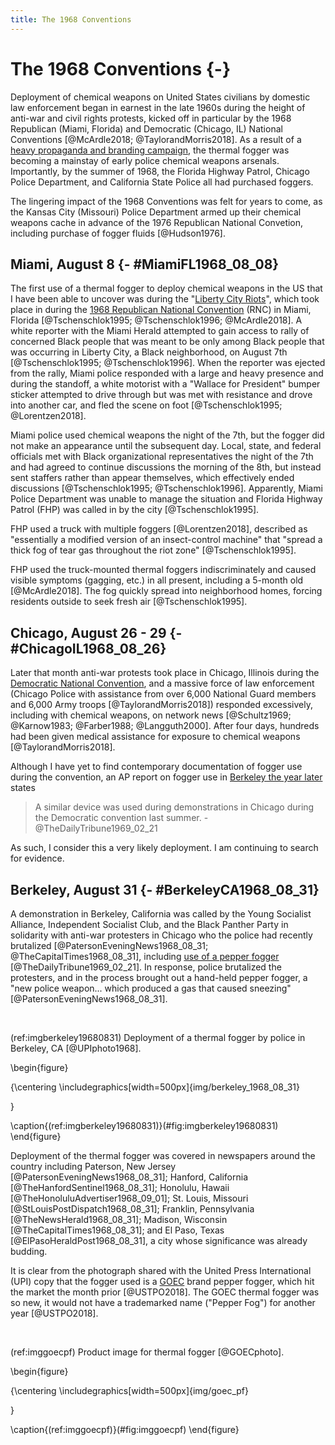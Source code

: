 ```yaml
---
title: The 1968 Conventions
---
```


# The 1968 Conventions {-}

Deployment of chemical weapons on United States civilians by domestic law enforcement began in earnest in the late 1960s during the height of anti-war and civil rights protests, kicked off in particular by the 1968 Republican (Miami, Florida) and Democratic (Chicago, IL) National Conventions [@McArdle2018; @TaylorandMorris2018].
As a result of a [heavy propaganda and branding campaign](#TheReturn), the thermal fogger was becoming a mainstay of early police chemical weapons arsenals.
Importantly, by the summer of 1968, the Florida Highway Patrol, Chicago Police Department, and California State Police all had purchased foggers.

The lingering impact of the 1968 Conventions was felt for years to come, as the Kansas City (Missouri) Police Department armed up their chemical weapons cache in advance of the 1976 Republican National Convetion, including purchase of fogger fluids [@Hudson1976].

## Miami, August 8 {- #MiamiFL1968_08_08}

The first use of a thermal fogger to deploy chemical weapons in the US that I have been able to uncover was during the "[Liberty City Riots](https://en.wikipedia.org/wiki/1968_Miami_riot)", which took place in during the [1968 Republican National Convention](https://en.wikipedia.org/wiki/1968_Republican_National_Convention) (RNC) in Miami, Florida [@Tschenschlok1995; @Tschenschlok1996; @McArdle2018].
A white reporter with the Miami Herald attempted to gain access to rally of concerned Black people that was meant to be only among Black people that was occurring in Liberty City, a Black neighborhood, on August 7th [@Tschenschlok1995; @Tschenschlok1996].
When the reporter was ejected from the rally, Miami police responded with a large and heavy presence and during the standoff, a white motorist with a "Wallace for President" bumper sticker attempted to drive through but was met with resistance and drove into another car, and fled the scene on foot [@Tschenschlok1995; @Lorentzen2018].

Miami police used chemical weapons the night of the 7th, but the fogger did not make an appearance until the subsequent day.
Local, state, and federal officials met with Black organizational representatives the night of the 7th and had agreed to continue discussions the morning of the 8th, but instead sent staffers rather than appear themselves, which effectively ended discussions [@Tschenschlok1995; @Tschenschlok1996]. 
Apparently, Miami Police Department was unable to manage the situation and Florida Highway Patrol (FHP) was called in by the city [@Tschenschlok1995].

FHP used a truck with multiple foggers [@Lorentzen2018], described as "essentially a modified version of an insect-control machine" that "spread a thick fog of tear gas throughout the riot zone" [@Tschenschlok1995]. 

FHP used the truck-mounted thermal foggers indiscriminately and caused visible symptoms (gagging, etc.) in all present, including a 5-month old [@McArdle2018].
The fog quickly spread into neighborhood homes, forcing residents outside to seek fresh air [@Tschenschlok1995].


## Chicago, August 26 - 29 {- #ChicagoIL1968_08_26}

Later that month anti-war protests took place in Chicago, Illinois during the [Democratic National Convention](https://en.wikipedia.org/wiki/1968_Democratic_National_Convention), and a massive force of law enforcement (Chicago Police with assistance from over 6,000 National Guard members and 6,000 Army troops [@TaylorandMorris2018]) responded excessively, including with chemical weapons, on network news [@Schultz1969; @Karnow1983; @Farber1988; @Langguth2000]. 
After four days, hundreds had been given medical assistance for exposure to chemical weapons [@TaylorandMorris2018].

Although I have yet to find contemporary documentation of fogger use during the convention, an AP report on fogger use in [Berkeley the year later](#BerkeleyCA1969_02_21) states

> A similar device was used during demonstrations in Chicago during the Democratic convention last summer. - @TheDailyTribune1969_02_21

As such, I consider this a very likely deployment.
I am continuing to search for evidence.


## Berkeley, August 31 {- #BerkeleyCA1968_08_31}

A demonstration in Berkeley, California was called by the Young Socialist Alliance, Independent Socialist Club, and the Black Panther Party in solidarity with anti-war protesters in Chicago who the police had recently brutalized [@PatersonEveningNews1968_08_31; @TheCapitalTimes1968_08_31], including [use of a pepper fogger](#ChicagoIL1968_08_26) [@TheDailyTribune1969_02_21].
In response, police brutalized the protesters, and in the process brought out a hand-held pepper fogger, a "new police weapon... which produced a gas that caused sneezing" [@PatersonEveningNews1968_08_31].

<br>

(ref:imgberkeley19680831) Deployment of a thermal fogger by police in Berkeley, CA [@UPIphoto1968].

\begin{figure}

{\centering \includegraphics[width=500px]{img/berkeley_1968_08_31} 

}

\caption{(ref:imgberkeley19680831)}(\#fig:imgberkeley19680831)
\end{figure}


Deployment of the thermal fogger was covered in newspapers around the country including Paterson, New Jersey [@PatersonEveningNews1968_08_31]; Hanford, California [@TheHanfordSentinel1968_08_31]; Honolulu, Hawaii [@TheHonoluluAdvertiser1968_09_01]; St. Louis, Missouri [@StLouisPostDispatch1968_08_31]; Franklin, Pennsylvania [@TheNewsHerald1968_08_31]; Madison, Wisconsin [@TheCapitalTimes1968_08_31]; and El Paso, Texas [@ElPasoHeraldPost1968_08_31], a city whose significance was already budding.

It is clear from the photograph shared with the United Press International (UPI) copy that the fogger used is a [GOEC](#GOEC) brand pepper fogger, which hit the market the month prior [@USTPO2018].
The GOEC thermal fogger was so new, it would not have a trademarked name ("Pepper Fog") for another year [@USTPO2018].

<br>

(ref:imggoecpf) Product image for thermal fogger [@GOECphoto].

\begin{figure}

{\centering \includegraphics[width=500px]{img/goec_pf} 

}

\caption{(ref:imggoecpf)}(\#fig:imggoecpf)
\end{figure}

<br>
